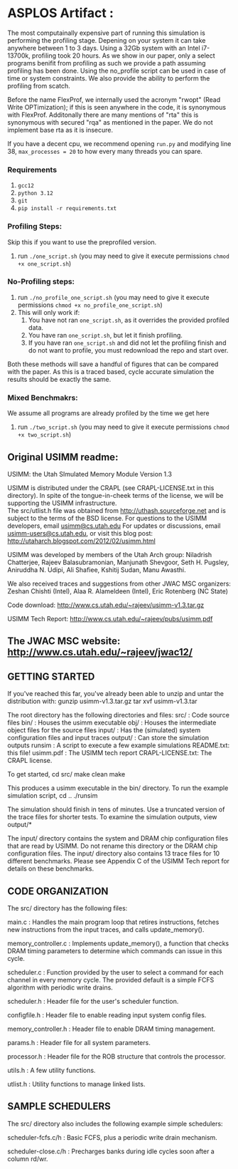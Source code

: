 # ASPLOS Artifact :
The most computainally expensive part of running this simulation is performing the profiling stage. 
Depening on your system it can take anywhere between 1 to 3 days. Using a 32Gb system with an Intel i7-13700k, profiling took 20 hours.
As we show in our paper, only a select programs benifit from profiling as such we provide a path assuming profiling has been done. 
Using the no_profile script can be used in case of time or system constraints.
We also provide the ability to perform the profiling from scatch.

Before the name FlexProf, we internally used the acronym "rwopt" (Read Write OPTimization); if this is seen anywhere in the code, it is synonymous with FlexProf. Additonally there are many mentions of "rta" this is synonymous with secured "rqa" as mentioned in the paper. We do not implement base rta as it is insecure.

If you have a decent cpu, we recommend opening `run.py` and modifying line 38, `max_processes = 20` to how every many threads you can spare.

### Requirements
1. `gcc12`
2. `python 3.12`
3. `git`
4. `pip install -r requirements.txt`
### Profiling Steps:
Skip this if you want to use the preprofiled version.
1. run `./one_script.sh` (you may need to give it execute permissions `chmod +x one_script.sh`)
### No-Profiling steps:
1. run `./no_profile_one_script.sh` (you may need to give it execute permissions `chmod +x no_profile_one_script.sh`)
2. This will only work if:
   1. You have not ran `one_script.sh`, as it overrides the provided profiled data.
   2. You have ran `one_script.sh`, but let it finish profiling.
   3. If you have ran `one_script.sh` and did not let the profiling finish and do not want to profile, you must redownload the repo and start over.

Both these methods will save a handful of figures that can be compared with the paper. 
As this is a traced based, cycle accurate simulation the results should be exactly the same.

### Mixed Benchmakrs:
We assume all programs are already profiled by the time we get here
1. run `./two_script.sh` (you may need to give it execute permissions `chmod +x two_script.sh`)


Original USIMM readme:
------------------------------------------------------------------------------
USIMM: the Utah SImulated Memory Module
Version 1.3

USIMM is distributed under the CRAPL (see CRAPL-LICENSE.txt
in this directory).  In spite of the tongue-in-cheek terms of
the license, we will be supporting the USIMM infrastructure.  
The src/utlist.h file was obtained from http://uthash.sourceforge.net
and is subject to the terms of the BSD license.
For questions to the USIMM developers, email usimm@cs.utah.edu 
For updates or discussions, email usimm-users@cs.utah.edu,
or visit this blog post: http://utaharch.blogspot.com/2012/02/usimm.html

USIMM was developed by members of the Utah Arch group:
Niladrish Chatterjee, Rajeev Balasubramonian, Manjunath Shevgoor,
Seth H. Pugsley, Aniruddha N. Udipi, Ali Shafiee, Kshitij Sudan, Manu Awasthi.

We also received traces and suggestions from other JWAC MSC organizers:
Zeshan Chishti (Intel), Alaa R. Alameldeen (Intel), Eric Rotenberg (NC State)

Code download: http://www.cs.utah.edu/~rajeev/usimm-v1.3.tar.gz

USIMM Tech Report: http://www.cs.utah.edu/~rajeev/pubs/usimm.pdf

The JWAC MSC website: http://www.cs.utah.edu/~rajeev/jwac12/
------------------------------------------------------------------------------


GETTING STARTED
---------------

If you've reached this far, you've already been able to unzip and
untar the distribution with:
gunzip usimm-v1.3.tar.gz
tar xvf usimm-v1.3.tar

The root directory has the following directories and files:
src/      : Code source files
bin/      : Houses the usimm executable
obj/      : Houses the intermediate object files for the source files
input/    : Has the (simulated) system configuration files and input traces
output/   : Can store the simulation outputs
runsim    : A script to execute a few example simulations
README.txt: this file!
usimm.pdf : The USIMM tech report
CRAPL-LICENSE.txt: The CRAPL license.

To get started, 
cd src/
make clean
make

This produces a usimm executable in the bin/ directory.  To run the
example simulation script,
cd ..
./runsim

The simulation should finish in tens of minutes.  Use a truncated version of
the trace files for shorter tests.  To examine the simulation outputs,
view output/*

The input/ directory contains the system and DRAM chip configuration
files that are read by USIMM.  Do not rename this directory or
the DRAM chip configuration files.  The input/ directory also
contains 13 trace files for 10 different benchmarks.  Please see
Appendix C of the USIMM Tech report for details on these benchmarks.

CODE ORGANIZATION
-----------------

The src/ directory has the following files:

main.c : Handles the main program loop that retires instructions,
fetches new instructions from the input traces, and calls update_memory().

memory_controller.c : Implements update_memory(), a function that checks
DRAM timing parameters to determine which commands can issue in this cycle.

scheduler.c : Function provided by the user to select a command for each
channel in every memory cycle.  The provided default is a simple FCFS 
algorithm with periodic write drains.

scheduler.h : Header file for the user's scheduler function.

configfile.h : Header file to enable reading input system config files.

memory_controller.h : Header file to enable DRAM timing management.

params.h : Header file for all system parameters.

processor.h : Header file for the ROB structure that controls the processor.

utils.h : A few utility functions.

utlist.h : Utility functions to manage linked lists.


SAMPLE SCHEDULERS
-----------------

The src/ directory also includes the following example simple schedulers:

scheduler-fcfs.c/h    : Basic FCFS, plus a periodic write drain mechanism.

scheduler-close.c/h   : Precharges banks during idle cycles soon after a column rd/wr.


